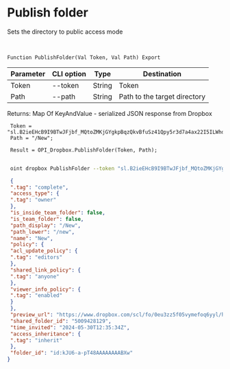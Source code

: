 ﻿---
sidebar_position: 1
---

# Publish folder
 Sets the directory to public access mode


<br/>


`Function PublishFolder(Val Token, Val Path) Export`

 | Parameter | CLI option | Type | Destination |
 |-|-|-|-|
 | Token | --token | String | Token |
 | Path | --path | String | Path to the target directory |

 
 Returns: Map Of KeyAndValue - serialized JSON response from Dropbox





```bsl title="Code example"
 Token = "sl.B2ieEHcB9I9BTwJFjbf_MQtoZMKjGYgkpBqzQkvBfuSz41Qpy5r3d7a4ax22I5ILWhd9KLbN5L...";
 Path = "/New";
 
 Result = OPI_Dropbox.PublishFolder(Token, Path);
```
	


```sh title="CLI command example"
 
 oint dropbox PublishFolder --token "sl.B2ieEHcB9I9BTwJFjbf_MQtoZMKjGYgkpBqzQkvBfuSz41Qpy5r3d7a4ax22I5ILWhd9KLbN5L..." --path %path%

```

```json title="Result"
 {
 ".tag": "complete",
 "access_type": {
 ".tag": "owner"
 },
 "is_inside_team_folder": false,
 "is_team_folder": false,
 "path_display": "/New",
 "path_lower": "/new",
 "name": "New",
 "policy": {
 "acl_update_policy": {
 ".tag": "editors"
 },
 "shared_link_policy": {
 ".tag": "anyone"
 },
 "viewer_info_policy": {
 ".tag": "enabled"
 }
 },
 "preview_url": "https://www.dropbox.com/scl/fo/0eu3zz5f05vymefoq6yyl/h?dl=0",
 "shared_folder_id": "5009428129",
 "time_invited": "2024-05-30T12:35:34Z",
 "access_inheritance": {
 ".tag": "inherit"
 },
 "folder_id": "id:kJU6-a-pT48AAAAAAAABXw"
}
```
